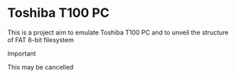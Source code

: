 # Toshiba T100 PC
This is a project aim to emulate Toshiba T100 PC and to unveil the structure of FAT 8-bit filesystem

> [!IMPORTANT]
> This may be cancelled